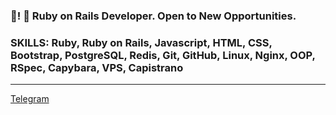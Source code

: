 ### 👋!   💎 Ruby on Rails Developer. Open to New Opportunities.
### SKILLS: Ruby, Ruby on Rails, Javascript, HTML, CSS, Bootstrap, PostgreSQL, Redis, Git, GitHub, Linux, Nginx, OOP, RSpec, Capybara, VPS, Capistrano

----------

[Telegram](https://t.me/lemeri)


<!--
**Lemeri02/Lemeri02** is a ✨ _special_ ✨ repository because its `README.md` (this file) appears on your GitHub profile.

Here are some ideas to get you started:

- 🔭 I’m currently working on ...
- 🌱 I’m currently learning ...
- 👯 I’m looking to collaborate on ...
- 🤔 I’m looking for help with ...
- 💬 Ask me about ...
- 📫 How to reach me: ...
- 😄 Pronouns: ...
- ⚡ Fun fact: ...
-->
